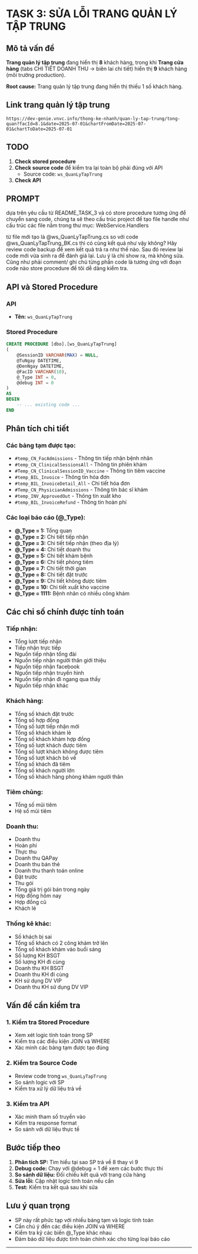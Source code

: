 # TASK 3: SỬA LỖI TRANG QUẢN LÝ TẬP TRUNG

## Mô tả vấn đề

**Trang quản lý tập trung** đang hiển thị **8** khách hàng, trong khi **Trang cửa hàng** (tabs CHI TIẾT DOANH THU → biên lai chi tiết) hiển thị **9** khách hàng (môi trường production).

**Root cause:** Trang quản lý tập trung đang hiển thị thiếu 1 số khách hàng.

## Link trang quản lý tập trung

```
https://dev-genie.vnvc.info/thong-ke-nhanh/quan-ly-tap-trung/tong-quan?facId=8.1&date=2025-07-01&chartFromDate=2025-07-01&chartToDate=2025-07-01
```

## TODO

1. **Check stored procedure**
2. **Check source code** để kiểm tra lại toàn bộ phải đúng với API
   - Source code: `ws_QuanLyTapTrung`
3. **Check API**

## PROMPT

dựa trên yêu cầu từ README_TASK_3 và có store procedure tương ứng để chuyển sang code, chúng ta sẽ theo cấu trúc project để tạo file handle như cấu trúc các file nằm trong thư mục: WebService.Handlers

từ file mới tạo là @ws_QuanLyTapTrung.cs so với code @ws_QuanLyTapTrung_BK.cs thì có cùng kết quả như vậy không? Hãy review code backup để xem kết quả trả ra như thế nào. Sau đó review lại code mới vừa sinh ra để đánh giá lại. Lưu ý là chỉ show ra, mà không sửa. Cũng như phải comment/ ghi chú từng phần code là tương ứng với đoạn code nào store procedure để tôi dễ dàng kiểm tra.

## API và Stored Procedure

### API

- **Tên:** `ws_QuanLyTapTrung`

### Stored Procedure

```sql
CREATE PROCEDURE [dbo].[ws_QuanLyTapTrung]
(
    @SessionID VARCHAR(MAX) = NULL,
    @TuNgay DATETIME,
    @DenNgay DATETIME,
    @FacID VARCHAR(10),
    @_Type INT = 0,
    @debug INT = 0
)
AS
BEGIN
    -- ... existing code ...
END
```

## Phân tích chi tiết

### Các bảng tạm được tạo:

- `#temp_CN_FacAdmissions` - Thông tin tiếp nhận bệnh nhân
- `#temp_CN_ClinicalSessionsAll` - Thông tin phiên khám
- `#Temp_CN_ClinicalSessionID_Vaccine` - Thông tin tiêm vaccine
- `#temp_BIL_Invoice` - Thông tin hóa đơn
- `#temp_BIL_InvoiceDetail_All` - Chi tiết hóa đơn
- `#Temp_CN_PhysicianAdmissions` - Thông tin bác sĩ khám
- `#temp_INV_ApprovedOut` - Thông tin xuất kho
- `#temp_BIL_InvoiceRefund` - Thông tin hoàn phí

### Các loại báo cáo (@\_Type):

- **@\_Type = 1:** Tổng quan
- **@\_Type = 2:** Chi tiết tiếp nhận
- **@\_Type = 3:** Chi tiết tiếp nhận (theo địa lý)
- **@\_Type = 4:** Chi tiết doanh thu
- **@\_Type = 5:** Chi tiết khám bệnh
- **@\_Type = 6:** Chi tiết phòng tiêm
- **@\_Type = 7:** Chi tiết thời gian
- **@\_Type = 8:** Chi tiết đặt trước
- **@\_Type = 9:** Chi tiết không được tiêm
- **@\_Type = 10:** Chi tiết xuất kho vaccine
- **@\_Type = 1111:** Bệnh nhân có nhiều công khám

## Các chỉ số chính được tính toán

### Tiếp nhận:

- Tổng lượt tiếp nhận
- Tiếp nhận trực tiếp
- Nguồn tiếp nhận tổng đài
- Nguồn tiếp nhận người thân giới thiệu
- Nguồn tiếp nhận facebook
- Nguồn tiếp nhận truyền hình
- Nguồn tiếp nhận đi ngang qua thấy
- Nguồn tiếp nhận khác

### Khách hàng:

- Tổng số khách đặt trước
- Tổng số hợp đồng
- Tổng số lượt tiếp nhận mới
- Tổng số khách khám lẻ
- Tổng số khách khám hợp đồng
- Tổng số lượt khách được tiêm
- Tổng số lượt khách không được tiêm
- Tổng số lượt khách bỏ về
- Tổng số khách đã tiêm
- Tổng số khách người lớn
- Tổng số khách hàng phòng khám người thân

### Tiêm chủng:

- Tổng số mũi tiêm
- Hệ số mũi tiêm

### Doanh thu:

- Doanh thu
- Hoàn phí
- Thực thu
- Doanh thu QAPay
- Doanh thu bán thẻ
- Doanh thu thanh toán online
- Đặt trước
- Thu gói
- Tổng giá trị gói bán trong ngày
- Hợp đồng hôm nay
- Hợp đồng cũ
- Khách lẻ

### Thống kê khác:

- Số khách bị sai
- Tổng số khách có 2 công khám trở lên
- Tổng số khách khám vào buổi sáng
- Số lượng KH BSGT
- Số lượng KH đi cùng
- Doanh thu KH BSGT
- Doanh thu KH đi cùng
- KH sử dụng DV VIP
- Doanh thu KH sử dụng DV VIP

## Vấn đề cần kiểm tra

### 1. Kiểm tra Stored Procedure

- Xem xét logic tính toán trong SP
- Kiểm tra các điều kiện JOIN và WHERE
- Xác minh các bảng tạm được tạo đúng

### 2. Kiểm tra Source Code

- Review code trong `ws_QuanLyTapTrung`
- So sánh logic với SP
- Kiểm tra xử lý dữ liệu trả về

### 3. Kiểm tra API

- Xác minh tham số truyền vào
- Kiểm tra response format
- So sánh với dữ liệu thực tế

## Bước tiếp theo

1. **Phân tích SP:** Tìm hiểu tại sao SP trả về 8 thay vì 9
2. **Debug code:** Chạy với @debug = 1 để xem các bước thực thi
3. **So sánh dữ liệu:** Đối chiếu kết quả với trang cửa hàng
4. **Sửa lỗi:** Cập nhật logic tính toán nếu cần
5. **Test:** Kiểm tra kết quả sau khi sửa

## Lưu ý quan trọng

- SP này rất phức tạp với nhiều bảng tạm và logic tính toán
- Cần chú ý đến các điều kiện JOIN và WHERE
- Kiểm tra kỹ các biến @\_Type khác nhau
- Đảm bảo dữ liệu được tính toán chính xác cho từng loại báo cáo

---
